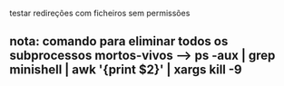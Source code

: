 testar redireções com ficheiros sem permissões

nota: 
comando para eliminar todos os subprocessos mortos-vivos
    --> ps -aux | grep minishell | awk '{print $2}' | xargs kill -9
-------------------------------------------------

